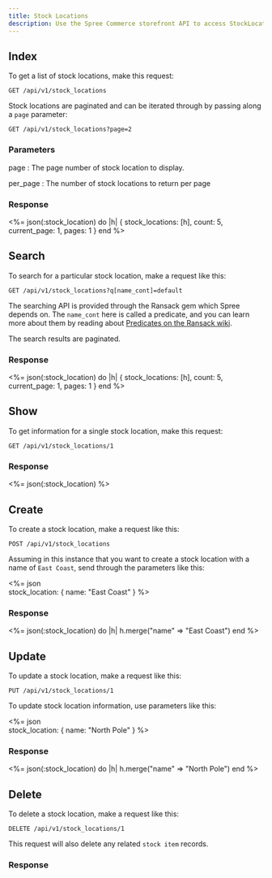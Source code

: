```yaml
---
title: Stock Locations
description: Use the Spree Commerce storefront API to access StockLocation data.
---
```


## Index

<alert type="admin_only"></alert>

To get a list of stock locations, make this request:

```text
GET /api/v1/stock_locations
```

Stock locations are paginated and can be iterated through by passing along a `page` parameter:

```text
GET /api/v1/stock_locations?page=2
```

### Parameters

page
: The page number of stock location to display.

per_page
: The number of stock locations to return per page

### Response

<status code="200"></status>
<%= json(:stock_location) do |h|
{ stock_locations: [h],
  count: 5,
  current_page: 1,
  pages: 1 }
end %>

## Search

<alert type="admin_only"></alert>

To search for a particular stock location, make a request like this:

```text
GET /api/v1/stock_locations?q[name_cont]=default
```

The searching API is provided through the Ransack gem which Spree depends on. The `name_cont` here is called a predicate, and you can learn more about them by reading about [Predicates on the Ransack wiki](https://github.com/ernie/ransack/wiki/Basic-Searching).

The search results are paginated.

### Response

<status code="200"></status>
<%= json(:stock_location) do |h|
{ stock_locations: [h],
  count: 5,
  current_page: 1,
  pages: 1 }
end %>

## Show

<alert type="admin_only"></alert>

To get information for a single stock location, make this request:

```text
GET /api/v1/stock_locations/1
```

### Response

<status code="200"></status>
<%= json(:stock_location) %>

## Create

<alert type="admin_only"></alert>

To create a stock location, make a request like this:

```text
POST /api/v1/stock_locations
```

Assuming in this instance that you want to create a stock location with a name of `East Coast`, send through the parameters like this:

<%= json \
  stock_location: {
    name: "East Coast"
  } %>

### Response

<status code="201"></status>
<%= json(:stock_location) do |h|
  h.merge("name" => "East Coast")
end %>

## Update

<alert type="admin_only"></alert>

To update a stock location, make a request like this:

```text
PUT /api/v1/stock_locations/1
```

To update stock location information, use parameters like this:

<%= json \
  stock_location: {
    name: "North Pole"
  } %>

### Response

<status code="200"></status>
<%= json(:stock_location) do |h|
  h.merge("name" => "North Pole")
end %>

## Delete

<alert type="admin_only"></alert>

To delete a stock location, make a request like this:

```text
DELETE /api/v1/stock_locations/1
```

This request will also delete any related `stock item` records.

### Response

<status code="204"></status>
